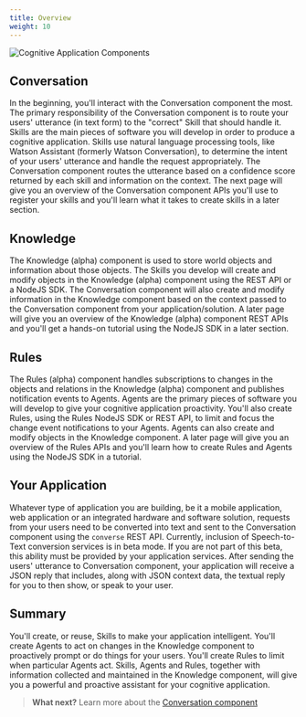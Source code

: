 ```yaml
---
title: Overview
weight: 10
---
```

![Cognitive Application Components]({{site.baseurl}}/images/wpa_overview2.png)


## Conversation

In the beginning, you'll interact with the Conversation component the most.  The primary responsibility of the Conversation component is to route your users' utterance (in text form) to the "correct" Skill that should handle it.  Skills are the main pieces of software you will develop in order to produce a cognitive application.  Skills use natural language processing tools, like Watson Assistant (formerly Watson Conversation), to determine the intent of your users' utterance and handle the request appropriately.  The Conversation component routes the utterance based on a confidence score returned by each skill and information on the context.  The next page will give you an overview of the Conversation component APIs you'll use to register your skills and you'll learn what it takes to create skills in a later section.

## Knowledge

The Knowledge (alpha) component is used to store world objects and information about those objects.  The Skills you develop will create and modify objects in the Knowledge (alpha) component using the REST API or a NodeJS SDK.  The Conversation component will also create and modify information in the Knowledge component based on the context passed to the Conversation component from your application/solution.  A later page will give you an overview of the Knowledge (alpha) component REST APIs and you'll get a hands-on tutorial using the NodeJS SDK in a later section.

## Rules

The Rules (alpha) component handles subscriptions to changes in the objects and relations in the Knowledge (alpha) component and publishes notification events to Agents.  Agents are the primary pieces of software you will develop to give your cognitive application proactivity.  You'll also create Rules, using the Rules NodeJS SDK or REST API, to limit and focus the change event notifications to your Agents.  Agents can also create and modify objects in the Knowledge component.  A later page will give you an overview of the Rules APIs and you'll learn how to create Rules and Agents using the NodeJS SDK in a tutorial.

## Your Application

Whatever type of application you are building, be it a mobile application, web application or an integrated hardware and software solution, requests from your users need to be converted into text and sent to the Conversation component using the `converse` REST API.  Currently, inclusion of Speech-to-Text conversion services is in beta mode. If you are not part of this beta, this ability must be provided by your application services.  After sending the users' utterance to Conversation component, your application will receive a JSON reply that includes, along with JSON context data, the textual reply for you to then show, or speak to your user.

## Summary

You'll create, or reuse, Skills to make your application intelligent.  You'll create Agents to act on changes in the Knowledge component to proactively prompt or do things for your users.  You'll create Rules to limit when particular Agents act.  Skills, Agents and Rules, together with information collected and maintained in the Knowledge component, will give you a powerful and proactive assistant for your cognitive application.

>**What next?**  Learn more about the [Conversation component]({{site.baseurl}}/understand-service/core)
